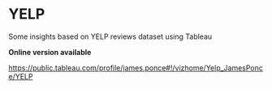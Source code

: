 # YELP
Some insights based on YELP reviews dataset using Tableau

**Online version available**

https://public.tableau.com/profile/james.ponce#!/vizhome/Yelp_JamesPonce/YELP
